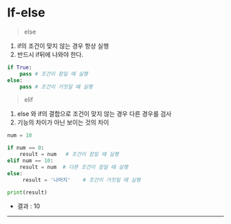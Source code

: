 # If-else

> else
1. if의 조건이 맞지 않는 경우 항상 실행
2. 반드시 if뒤에 나와야 한다.

```python
if True:
    pass # 조건이 참일 때 실행
else:
    pass # 조건이 거짓일 떄 실행
```

> elif

1. else 와 if의 결합으로 조건이 맞지 않는 경우 다른 경우를 검사
2. 기능의 차이가 아닌 보이는 것의 차이


```python
num = 10

if num == 0:
    result = num   # 조건이 참일 때 실행
elif num == 10:
    result = num  # 다른 조건이 참일 때 실행
else:
     result = '나머지'    # 조건이 거짓일 때 실행

print(result)
```
- 결과 : 10
---------------